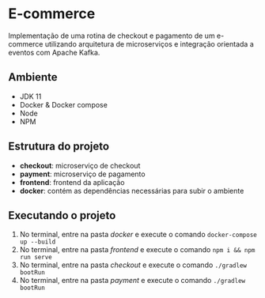 # E-commerce

Implementação de uma rotina de checkout e pagamento de um e-commerce utilizando arquitetura de microserviços e
integração orientada a eventos com Apache Kafka.

## Ambiente

* JDK 11
* Docker & Docker compose
* Node
* NPM

## Estrutura do projeto

* **checkout**: microserviço de checkout
* **payment**: microserviço de pagamento
* **frontend**: frontend da aplicação
* **docker**: contém as dependências necessárias para subir o ambiente

## Executando o projeto

1. No terminal, entre na pasta *docker* e execute o comando `docker-compose up --build`
2. No terminal, entre na pasta *frontend* e execute o comando `npm i && npm run serve`
3. No terminal, entre na pasta *checkout* e execute o comando `./gradlew bootRun`
4. No terminal, entre na pasta *payment* e execute o comando `./gradlew bootRun`
